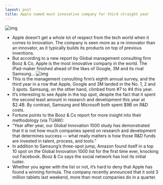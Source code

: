```yaml
---
layout: post
title: Apple named most innovative company for third straight year
---
```

![img](http://media.idownloadblog.com/wp-content/uploads/2012/04/iphone-user.jpg)
* Apple doesn’t get a whole lot of respect from the tech world when it comes to innovation. The company is seen more as a re-innovator than an innovator, as it typically builds its products on top of previous inventions.
* But according to a new report by Global management consulting firm Booz & Co, Apple is the most innovative company in the world. The iPad-maker finished ahead of the likes of Google, 3M and its rival Samsung…
![img](http://media.idownloadblog.com/wp-content/uploads/2012/11/boozco11912b.jpg)
* This is the management consulting firm’s eighth annual survey, and the third year in a row that Apple, Google and 3M landed in the No. 1, 2 and 3 spots. Samsung, on the other hand, climbed from #7 to #4 this year.
* It’s interesting to see Apple in the top spot, despite the fact that it spent the second least amount in research and development this year at $2.4B. By contrast, Samsung and Microsoft both spent $9B on R&D costs.
* Fortune points to the Booz & Co report for more insight into their methodology (via TUAW):
* “Year after year, our Global Innovation 1000 study has demonstrated that it is not how much companies spend on research and development that determines success — what really matters is how those R&D funds are invested in talent, process, and tools.”
* In addition to Samsung’s three-spot jump, Amazon found itself in a top 10 spot on the Global Innovation 1000 list for the first time ever, knocking out Facebook. Booz & Co says the social network has lost its initial luster.
* Whether you agree with the list or not, it’s hard to deny that Apple has found a winning formula. The company recently announced that it sold 3 million tablets last weekend, more than most companies do in a quarter.

